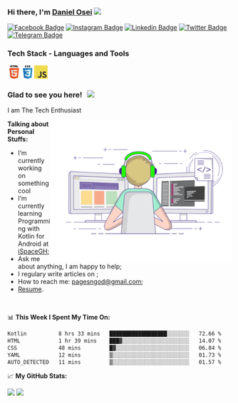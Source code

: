 ### Hi there, I'm <a href="#" target="_blank">Daniel Osei</a> <img src="https://media.giphy.com/media/hvRJCLFzcasrR4ia7z/giphy.gif" width="25px">

[![Facebook Badge](https://img.shields.io/badge/-Facebook-blue?style=flat-square&logo=Facebook&logoColor=white)](https://www.facebook.com/profile.php?id=100039742146428)
[![Instagram Badge](https://img.shields.io/badge/-Instagram-e4405f?style=flat-square&logo=Instagram&logoColor=white)](https://www.instagram.com/daniel1osei/)
[![Linkedin Badge](https://img.shields.io/badge/-LinkedIn-0e76a8?style=flat-square&logo=Linkedin&logoColor=white)](https://linkedin.com/in/danielkofiosei)
[![Twitter Badge](https://img.shields.io/badge/-Twitter-00acee?style=flat-square&logo=Twitter&logoColor=white)](https://twitter.com/TenisonDanny)
[![Telegram Badge](https://img.shields.io/badge/-Telegram-0088cc?style=flat-square&logo=Telegram&logoColor=white)](https://t.me/DannyOse)

<!--

[![Medium Badge](https://img.shields.io/badge/medium-%2312100E.svg?&style=for-square&logo=medium&logoColor=white)](https://gapur-kassym.medium.com/)
-->
### Tech Stack - Languages and Tools

<img alt="HTML" src="https://raw.githubusercontent.com/github/explore/80688e429a7d4ef2fca1e82350fe8e3517d3494d/topics/html/html.png" width="30" height="height" /><img alt="HTML" src="https://raw.githubusercontent.com/github/explore/80688e429a7d4ef2fca1e82350fe8e3517d3494d/topics/css/css.png" width="30" height="height" /><img alt="HTML" src="https://raw.githubusercontent.com/github/explore/80688e429a7d4ef2fca1e82350fe8e3517d3494d/topics/javascript/javascript.png" width="30" height="height" />


### Glad to see you here! &nbsp; ![](https://visitor-badge.glitch.me/badge?page_id=Danny10ison.Danny10ison)

I am The Tech Enthusiast


<img align="right" alt="GIF" src="https://github.com/Danny10ison/Danny10ison/blob/main/coding.gif?raw=true" width="408" height="318" />
  

**Talking about Personal Stuffs:**

- I’m currently working on something cool
- I’m currently learning Programming with Kotlin for Android at [iSpaceGH](https://www.ispacegh.com/);
- Ask me about anything, I am happy to help;
- I regulary write articles on []();
- How to reach me: pagesngod@gmail.com;
- [Resume]().

</br>

📊 **This Week I Spent My Time On:**
<!--START_SECTION:waka-->
```text
Kotlin          8 hrs 33 mins   ██████████████████░░░░░░░   72.66 % 
HTML            1 hr 39 mins    ███▓░░░░░░░░░░░░░░░░░░░░░   14.07 % 
CSS             48 mins         █▓░░░░░░░░░░░░░░░░░░░░░░░   06.84 % 
YAML            12 mins         ▒░░░░░░░░░░░░░░░░░░░░░░░░   01.73 % 
AUTO_DETECTED   11 mins         ▒░░░░░░░░░░░░░░░░░░░░░░░░   01.57 % 
```
<!--END_SECTION:waka-->


📈 **My GitHub Stats:**
<p>
<img height="180em" src="https://github-readme-stats.vercel.app/api?username=Danny10ison&show_icons=true&hide_border=true&&count_private=true&include_all_commits=true" />

<img height="180em" src="https://github-readme-stats.vercel.app/api/top-langs/?username=Danny10ison&exclude_repo=KNN-Image-Classification&show_icons=true&hide_border=true&layout=compact&langs_count=8"/>
</p>





